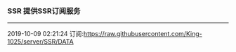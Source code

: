 ### SSR 提供SSR订阅服务
---
2019-10-09 02:21:24 订阅:https://raw.githubusercontent.com/King-1025/server/SSR/DATA
